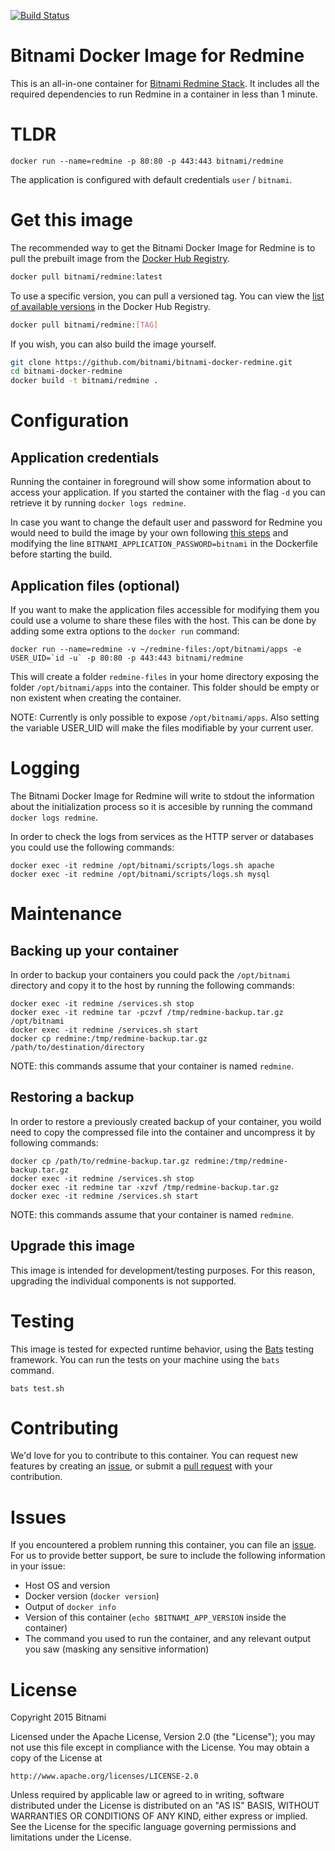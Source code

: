 [![Build Status](http://bitnami-container-builds.bitnamiapp.com/jenkins/buildStatus/icon?job=docker-redmine)](http://bitnami-container-builds.bitnamiapp.com/jenkins/job/docker-redmine/)

# Bitnami Docker Image for Redmine
This is an all-in-one container for [Bitnami Redmine Stack](https://bitnami.com/stack/redmine). It includes all the required dependencies to run Redmine in a container in less than 1 minute. 

# TLDR
```
docker run --name=redmine -p 80:80 -p 443:443 bitnami/redmine
```
The application is configured with default credentials `user` / `bitnami`.

# Get this image

The recommended way to get the Bitnami Docker Image for Redmine is to pull the prebuilt image from the [Docker Hub Registry](https://hub.docker.com/r/bitnami/redmine).

```bash
docker pull bitnami/redmine:latest
```

To use a specific version, you can pull a versioned tag. You can view the
[list of available versions](https://hub.docker.com/r/bitnami/redmine/tags/)
in the Docker Hub Registry.

```bash
docker pull bitnami/redmine:[TAG]
```

If you wish, you can also build the image yourself.

```bash
git clone https://github.com/bitnami/bitnami-docker-redmine.git
cd bitnami-docker-redmine
docker build -t bitnami/redmine .
```

# Configuration

## Application credentials

Running the container in foreground will show some information about to access your application. If you started the
container with the flag `-d` you can retrieve it by running `docker logs redmine`.

In case you want to change the default user and password for Redmine you would need to build the image by your own following [this steps](#get-this-image)
and modifying the line `BITNAMI_APPLICATION_PASSWORD=bitnami` in the Dockerfile before starting the build.

## Application files (optional)

If you want to make the application files accessible for modifying them you could use a volume to share these files with the host. This can be done by adding some extra options to the `docker run` command:

```
docker run --name=redmine -v ~/redmine-files:/opt/bitnami/apps -e USER_UID=`id -u` -p 80:80 -p 443:443 bitnami/redmine
```
This will create a folder `redmine-files` in your home directory exposing the folder `/opt/bitnami/apps` into the container. This folder should be empty or non existent when creating the container.

NOTE: Currently is only possible to expose `/opt/bitnami/apps`. Also setting the variable USER_UID will make the files modifiable by your current user.

# Logging

The Bitnami Docker Image for Redmine will write to stdout the information about the initialization process so it is accesible by running the command `docker logs redmine`.

In order to check the logs from services as the HTTP server or databases you could use the following commands:

```
docker exec -it redmine /opt/bitnami/scripts/logs.sh apache
docker exec -it redmine /opt/bitnami/scripts/logs.sh mysql
```

# Maintenance

## Backing up your container

In order to backup your containers you could pack the `/opt/bitnami` directory and copy it to the host by running the following commands:

```
docker exec -it redmine /services.sh stop
docker exec -it redmine tar -pczvf /tmp/redmine-backup.tar.gz /opt/bitnami
docker exec -it redmine /services.sh start
docker cp redmine:/tmp/redmine-backup.tar.gz /path/to/destination/directory
```
NOTE: this commands assume that your container is named `redmine`.

## Restoring a backup

In order to restore a previously created backup of your container, you woild need to copy the compressed file into the container and uncompress it by following commands:

```
docker cp /path/to/redmine-backup.tar.gz redmine:/tmp/redmine-backup.tar.gz
docker exec -it redmine /services.sh stop
docker exec -it redmine tar -xzvf /tmp/redmine-backup.tar.gz
docker exec -it redmine /services.sh start
```
NOTE: this commands assume that your container is named `redmine`.

## Upgrade this image

This image is intended for development/testing purposes. For this reason, upgrading the individual components is not supported.

# Testing

This image is tested for expected runtime behavior, using the
[Bats](https://github.com/sstephenson/bats) testing framework. You can run the tests on your machine
using the `bats` command.

```
bats test.sh
```

# Contributing

We'd love for you to contribute to this container. You can request new features by creating an
[issue](https://github.com/bitnami/bitnami-docker-redmine/issues), or submit a
[pull request](https://github.com/bitnami/bitnami-docker-redmine/pulls) with your contribution.

# Issues

If you encountered a problem running this container, you can file an
[issue](https://github.com/bitnami/bitnami-docker-redmine/issues). For us to provide better support,
be sure to include the following information in your issue:

- Host OS and version
- Docker version (`docker version`)
- Output of `docker info`
- Version of this container (`echo $BITNAMI_APP_VERSION` inside the container)
- The command you used to run the container, and any relevant output you saw (masking any sensitive
information)

# License

Copyright 2015 Bitnami

Licensed under the Apache License, Version 2.0 (the "License");
you may not use this file except in compliance with the License.
You may obtain a copy of the License at

    http://www.apache.org/licenses/LICENSE-2.0

Unless required by applicable law or agreed to in writing, software
distributed under the License is distributed on an "AS IS" BASIS,
WITHOUT WARRANTIES OR CONDITIONS OF ANY KIND, either express or implied.
See the License for the specific language governing permissions and
limitations under the License.

